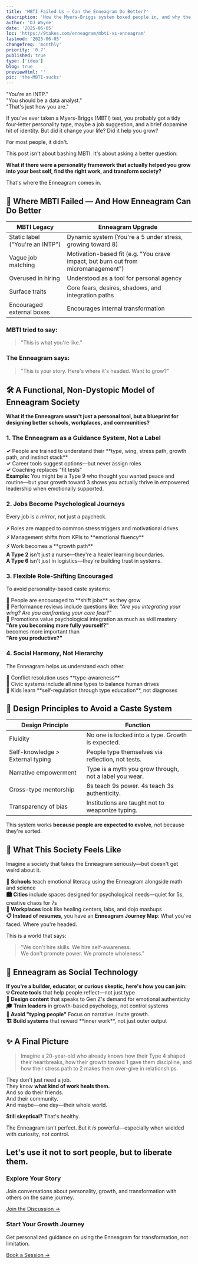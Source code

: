 ```yaml
---
title: 'MBTI Failed Us — Can the Enneagram Do Better?'
description: 'How the Myers-Briggs system boxed people in, and why the Enneagram offers a more transformative, human-centered alternative for careers, relationships, and society.'
author: 'DJ Wayne'
date: '2025-06-05'
loc: 'https://9takes.com/enneagram/mbti-vs-enneagram'
lastmod: '2025-06-05'
changefreq: 'monthly'
priority: '0.7'
published: true
type: ['idea']
blog: true
previewHtml: ''
pic: 'the-MBTI-sucks'
---
```




<div class="bg-gray-100 border-l-4 border-gray-500 p-6 rounded-lg mb-8 text-lg italic">
"You're an INTP."<br>
"You should be a data analyst."<br>
"That's just how you are."
</div>

If you've ever taken a Myers-Briggs (MBTI) test, you probably got a tidy four-letter personality type, maybe a job suggestion, and a brief dopamine hit of identity. But did it change your life? Did it help you grow?

<div class="text-center font-bold text-2xl text-red-600 my-8">
For most people, it didn't.
</div>

This post isn't about bashing MBTI. It's about asking a better question:

<div class="bg-blue-50 border border-blue-200 border-l-4 border-l-blue-500 p-6 rounded-lg my-8">
<strong class="text-xl">What if there were a personality framework that actually helped you grow into your best self, find the right work, and transform society?</strong>
</div>

That's where the Enneagram comes in.

<h2 class="text-3xl font-semibold text-neutral-900 mt-12 mb-6">🧰 Where MBTI Failed — And How Enneagram Can Do Better</h2>

<div class="overflow-x-auto my-8">
<table class="w-full border-collapse bg-white rounded-lg shadow-md overflow-hidden">
<thead>
<tr class="bg-gradient-to-r from-red-500 to-red-600 text-white">
<th class="p-4 text-left font-semibold">MBTI Legacy</th>
<th class="p-4 text-left font-semibold">Enneagram Upgrade</th>
</tr>
</thead>
<tbody>
<tr class="border-b border-neutral-200 hover:bg-gray-50">
<td class="p-4">
<div class="bg-red-50 p-3 rounded border-l-4 border-red-400">
Static label ("You're an INTP")
</div>
</td>
<td class="p-4">
<div class="bg-green-50 p-3 rounded border-l-4 border-green-400">
Dynamic system (You're a 5 under stress, growing toward 8)
</div>
</td>
</tr>
<tr class="border-b border-neutral-200 hover:bg-gray-50">
<td class="p-4">
<div class="bg-red-50 p-3 rounded border-l-4 border-red-400">
Vague job matching
</div>
</td>
<td class="p-4">
<div class="bg-green-50 p-3 rounded border-l-4 border-green-400">
Motivation-based fit (e.g. "You crave impact, but burn out from micromanagement")
</div>
</td>
</tr>
<tr class="border-b border-neutral-200 hover:bg-gray-50">
<td class="p-4">
<div class="bg-red-50 p-3 rounded border-l-4 border-red-400">
Overused in hiring
</div>
</td>
<td class="p-4">
<div class="bg-green-50 p-3 rounded border-l-4 border-green-400">
Understood as a tool for personal agency
</div>
</td>
</tr>
<tr class="border-b border-neutral-200 hover:bg-gray-50">
<td class="p-4">
<div class="bg-red-50 p-3 rounded border-l-4 border-red-400">
Surface traits
</div>
</td>
<td class="p-4">
<div class="bg-green-50 p-3 rounded border-l-4 border-green-400">
Core fears, desires, shadows, and integration paths
</div>
</td>
</tr>
<tr class="hover:bg-gray-50">
<td class="p-4">
<div class="bg-red-50 p-3 rounded border-l-4 border-red-400">
Encouraged external boxes
</div>
</td>
<td class="p-4">
<div class="bg-green-50 p-3 rounded border-l-4 border-green-400">
Encourages internal transformation
</div>
</td>
</tr>
</tbody>
</table>
</div>

<div class="grid grid-cols-1 md:grid-cols-2 gap-8 my-8">
<div class="bg-red-50 border border-red-200 p-6 rounded-lg">
<h3 class="text-xl font-bold text-red-800 mb-4">MBTI tried to say:</h3>
<blockquote class="text-lg italic text-red-700 border-l-4 border-red-400 pl-4">
"This is what you're like."
</blockquote>
</div>

<div class="bg-green-50 border border-green-200 p-6 rounded-lg">
<h3 class="text-xl font-bold text-green-800 mb-4">The Enneagram says:</h3>
<blockquote class="text-lg italic text-green-700 border-l-4 border-green-400 pl-4">
"This is your story. Here's where it's headed. Want to grow?"
</blockquote>
</div>
</div>

<h2 class="text-3xl font-semibold text-neutral-900 mt-12 mb-6">🛠️ A Functional, Non-Dystopic Model of Enneagram Society</h2>

<div class="bg-blue-50 border-l-4 border-blue-400 p-6 my-8 rounded-lg">
<strong class="text-xl">What if the Enneagram wasn't just a personal tool, but a blueprint for designing better schools, workplaces, and communities?</strong>
</div>

<div class="space-y-8 my-10">

<div class="bg-gradient-to-r from-purple-50 to-blue-50 border border-purple-200 p-8 rounded-lg">
<h3 class="text-2xl font-bold text-purple-800 mb-4">1. The Enneagram as a Guidance System, Not a Label</h3>
<div class="space-y-4">
<div class="bg-white p-4 rounded border border-purple-200">
<strong>✓</strong> People are trained to understand their **type, wing, stress path, growth path, and instinct stack**
</div>
<div class="bg-white p-4 rounded border border-purple-200">
<strong>✓</strong> Career tools suggest options—but never assign roles
</div>
<div class="bg-white p-4 rounded border border-purple-200">
<strong>✓</strong> Coaching replaces "fit tests"
</div>
</div>

<div class="bg-purple-100 p-4 rounded-lg mt-6 border-l-4 border-purple-500">
<strong>Example:</strong> You might be a Type 9 who thought you wanted peace and routine—but your growth toward 3 shows you actually thrive in empowered leadership when emotionally supported.
</div>
</div>

<div class="bg-gradient-to-r from-green-50 to-teal-50 border border-green-200 p-8 rounded-lg">
<h3 class="text-2xl font-bold text-green-800 mb-4">2. Jobs Become Psychological Journeys</h3>
<p class="text-lg mb-6">Every job is a <em>mirror</em>, not just a paycheck.</p>

<div class="space-y-4">
<div class="bg-white p-4 rounded border border-green-200">
<strong>⚡</strong> Roles are mapped to common stress triggers and motivational drives
</div>
<div class="bg-white p-4 rounded border border-green-200">
<strong>⚡</strong> Management shifts from KPIs to **emotional fluency**
</div>
<div class="bg-white p-4 rounded border border-green-200">
<strong>⚡</strong> Work becomes a **growth path**
</div>
</div>

<div class="grid grid-cols-1 md:grid-cols-2 gap-4 mt-6">
<div class="bg-green-100 p-4 rounded-lg border-l-4 border-green-500">
<strong>A Type 2</strong> isn't just a nurse—they're a healer learning boundaries.
</div>
<div class="bg-green-100 p-4 rounded-lg border-l-4 border-green-500">
<strong>A Type 6</strong> isn't just in logistics—they're building trust in systems.
</div>
</div>
</div>

<div class="bg-gradient-to-r from-orange-50 to-yellow-50 border border-orange-200 p-8 rounded-lg">
<h3 class="text-2xl font-bold text-orange-800 mb-4">3. Flexible Role-Shifting Encouraged</h3>
<p class="text-lg mb-6">To avoid personality-based caste systems:</p>

<div class="space-y-4">
<div class="bg-white p-4 rounded border border-orange-200">
<strong>🔄</strong> People are encouraged to **shift jobs** as they grow
</div>
<div class="bg-white p-4 rounded border border-orange-200">
<strong>🔄</strong> Performance reviews include questions like: <em>"Are you integrating your wing? Are you confronting your core fear?"</em>
</div>
<div class="bg-white p-4 rounded border border-orange-200">
<strong>🔄</strong> Promotions value psychological integration as much as skill mastery
</div>
</div>

<div class="bg-orange-100 p-6 rounded-lg mt-6 border-l-4 border-orange-500 text-center">
<strong class="text-xl">"Are you becoming more fully yourself?"</strong><br>
<span class="text-lg">becomes more important than</span><br>
<strong class="text-xl">"Are you productive?"</strong>
</div>
</div>

<div class="bg-gradient-to-r from-pink-50 to-purple-50 border border-pink-200 p-8 rounded-lg">
<h3 class="text-2xl font-bold text-pink-800 mb-4">4. Social Harmony, Not Hierarchy</h3>
<p class="text-lg mb-6">The Enneagram helps us understand each other:</p>

<div class="space-y-4">
<div class="bg-white p-4 rounded border border-pink-200">
<strong>🤝</strong> Conflict resolution uses **type-awareness**
</div>
<div class="bg-white p-4 rounded border border-pink-200">
<strong>🤝</strong> Civic systems include all nine types to balance human drives
</div>
<div class="bg-white p-4 rounded border border-pink-200">
<strong>🤝</strong> Kids learn **self-regulation through type education**, not diagnoses
</div>
</div>
</div>

</div>


<h2 class="text-3xl font-semibold text-neutral-900 mt-12 mb-6">🧭 Design Principles to Avoid a Caste System</h2>

<div class="overflow-x-auto my-8">
<table class="w-full border-collapse bg-white rounded-lg shadow-md overflow-hidden">
<thead>
<tr class="bg-gradient-to-r from-indigo-500 to-purple-600 text-white">
<th class="p-4 text-left font-semibold">Design Principle</th>
<th class="p-4 text-left font-semibold">Function</th>
</tr>
</thead>
<tbody>
<tr class="border-b border-neutral-200 hover:bg-indigo-50">
<td class="p-4 font-semibold text-indigo-800">Fluidity</td>
<td class="p-4">No one is locked into a type. Growth is expected.</td>
</tr>
<tr class="border-b border-neutral-200 hover:bg-purple-50">
<td class="p-4 font-semibold text-purple-800">Self-knowledge > External typing</td>
<td class="p-4">People type themselves via reflection, not tests.</td>
</tr>
<tr class="border-b border-neutral-200 hover:bg-blue-50">
<td class="p-4 font-semibold text-blue-800">Narrative empowerment</td>
<td class="p-4">Type is a myth you grow through, not a label you wear.</td>
</tr>
<tr class="border-b border-neutral-200 hover:bg-green-50">
<td class="p-4 font-semibold text-green-800">Cross-type mentorship</td>
<td class="p-4">8s teach 9s power. 4s teach 3s authenticity.</td>
</tr>
<tr class="hover:bg-orange-50">
<td class="p-4 font-semibold text-orange-800">Transparency of bias</td>
<td class="p-4">Institutions are taught not to weaponize typing.</td>
</tr>
</tbody>
</table>
</div>

<div class="bg-gradient-to-r from-green-100 to-blue-100 p-6 rounded-lg text-center my-8">
<p class="text-xl font-semibold text-gray-800">This system works <strong>because people are expected to evolve</strong>, not because they're sorted.</p>
</div>


<h2 class="text-3xl font-semibold text-neutral-900 mt-12 mb-6">🌄 What This Society Feels Like</h2>

<div class="bg-gradient-to-r from-yellow-50 to-orange-50 p-8 rounded-lg my-8">
<p class="text-xl font-semibold text-gray-800 mb-6">Imagine a society that takes the Enneagram seriously—but doesn't get weird about it.</p>

<div class="space-y-6">
<div class="bg-white p-6 rounded-lg border border-yellow-200 shadow-sm">
<strong class="text-lg text-yellow-800">🏫 Schools</strong> teach emotional literacy using the Enneagram alongside math and science
</div>

<div class="bg-white p-6 rounded-lg border border-orange-200 shadow-sm">
<strong class="text-lg text-orange-800">🏙️ Cities</strong> include spaces designed for psychological needs—quiet for 5s, creative chaos for 7s
</div>

<div class="bg-white p-6 rounded-lg border border-red-200 shadow-sm">
<strong class="text-lg text-red-800">🏢 Workplaces</strong> look like healing centers, labs, and dojo mashups
</div>

<div class="bg-white p-6 rounded-lg border border-purple-200 shadow-sm">
<strong class="text-lg text-purple-800">📋 Instead of resumes</strong>, you have an <strong>Enneagram Journey Map</strong>: What you've faced. Where you're headed.
</div>
</div>
</div>

<div class="bg-gradient-to-r from-indigo-600 to-purple-600 text-white p-8 rounded-lg text-center my-12">
<p class="text-xl font-semibold mb-4">This is a world that says:</p>
<blockquote class="text-2xl italic">
"We don't hire skills. We hire self-awareness.<br>
We don't promote power. We promote wholeness."
</blockquote>
</div>

<h2 class="text-3xl font-semibold text-neutral-900 mt-12 mb-6">🧬 Enneagram as Social Technology</h2>

<div class="bg-blue-50 border-l-4 border-blue-400 p-6 my-8 rounded-lg">
<strong class="text-lg">If you're a builder, educator, or curious skeptic, here's how you can join:</strong>
</div>

<div class="grid grid-cols-1 md:grid-cols-2 gap-6 my-8">
<div class="bg-gradient-to-br from-blue-50 to-blue-100 p-6 rounded-lg border border-blue-200">
<strong class="text-blue-800">💡 Create tools</strong> that help people reflect—not just type
</div>

<div class="bg-gradient-to-br from-green-50 to-green-100 p-6 rounded-lg border border-green-200">
<strong class="text-green-800">🎯 Design content</strong> that speaks to Gen Z's demand for emotional authenticity
</div>

<div class="bg-gradient-to-br from-purple-50 to-purple-100 p-6 rounded-lg border border-purple-200">
<strong class="text-purple-800">🎓 Train leaders</strong> in growth-based psychology, not control systems
</div>

<div class="bg-gradient-to-br from-orange-50 to-orange-100 p-6 rounded-lg border border-orange-200">
<strong class="text-orange-800">🚫 Avoid "typing people"</strong> Focus on narrative. Invite growth.
</div>

<div class="bg-gradient-to-br from-pink-50 to-pink-100 p-6 rounded-lg border border-pink-200 md:col-span-2">
<strong class="text-pink-800">🏗️ Build systems</strong> that reward **inner work**, not just outer output
</div>
</div>


<h2 class="text-3xl font-semibold text-neutral-900 mt-12 mb-6">✨ A Final Picture</h2>

<div class="bg-gradient-to-r from-purple-100 to-pink-100 p-8 rounded-lg my-8 border border-purple-200">
<blockquote class="text-xl italic text-purple-800 mb-6">
Imagine a 20-year-old who already knows how their Type 4 shaped their heartbreaks, how their growth toward 1 gave them discipline, and how their stress path to 2 makes them over-give in relationships.
</blockquote>

<div class="space-y-4 text-lg">
<div class="bg-white p-4 rounded border-l-4 border-purple-500">
They don't just need a job.
</div>
<div class="bg-white p-4 rounded border-l-4 border-purple-500">
They know <strong>what kind of work heals them.</strong>
</div>
<div class="bg-white p-4 rounded border-l-4 border-purple-500">
And so do their friends.
</div>
<div class="bg-white p-4 rounded border-l-4 border-purple-500">
And their community.
</div>
<div class="bg-white p-4 rounded border-l-4 border-purple-500">
And maybe—one day—their whole world.
</div>
</div>
</div>


<div class="bg-yellow-50 border border-yellow-200 border-l-4 border-l-yellow-500 p-6 rounded-lg my-8">
<p class="text-lg"><strong>Still skeptical?</strong> That's healthy.</p>
<p class="mt-4">The Enneagram isn't perfect. But it <em>is</em> powerful—especially when wielded with curiosity, not control.</p>
</div>

<div class="bg-gradient-to-r from-green-600 to-blue-600 text-white p-8 rounded-lg text-center my-12">
<h2 class="text-3xl font-bold mb-4">Let's use it not to sort people, but to liberate them.</h2>
</div>

<div class="grid grid-cols-1 md:grid-cols-2 gap-6 my-8">
<div class="bg-blue-50 border border-blue-200 p-6 rounded-lg text-center">
<h3 class="text-xl font-bold text-blue-800 mb-4">Explore Your Story</h3>
<p class="mb-4">Join conversations about personality, growth, and transformation with others on the same journey.</p>
<a href="https://9takes.com/questions" class="inline-block bg-blue-600 text-white px-6 py-3 rounded-lg font-semibold hover:bg-blue-700 transition-colors">
Join the Discussion →
</a>
</div>

<div class="bg-purple-50 border border-purple-200 p-6 rounded-lg text-center">
<h3 class="text-xl font-bold text-purple-800 mb-4">Start Your Growth Journey</h3>
<p class="mb-4">Get personalized guidance on using the Enneagram for transformation, not limitation.</p>
<a href="https://9takes.com/book-session" class="inline-block bg-purple-600 text-white px-6 py-3 rounded-lg font-semibold hover:bg-purple-700 transition-colors">
Book a Session →
</a>
</div>
</div>